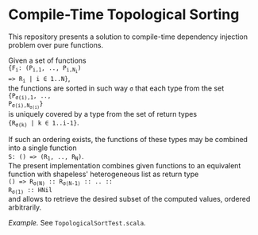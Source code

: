 # Compile-Time Topological Sorting

This repository presents a solution to compile-time dependency injection problem over pure functions.

Given a set of functions\
<code>{F<sub>i</sub>: (P<sub>i,1</sub>, .., P<sub>i,N<sub>i</sub></sub>) => R<sub>i</sub> | i ∈ 1..N}</code>,\
the functions are sorted in such way `σ` that each type from the set\
<code>{P<sub>σ(i),1</sub>, .., P<sub>σ(i),N<sub>σ(i)</sub></sub>}</code>\
is uniquely covered by a type from the set of return types\
<code>{R<sub>σ(k)</sub> | k ∈ 1..i-1}</code>.

If such an ordering exists, the functions of these types may be combined into a single function\
<code>S: () => (R<sub>1</sub>, .., R<sub>N</sub>)</code>.\
The present implementation combines given functions to an equivalent function with shapeless' heterogeneous list as
return type\
<code>() => R<sub>σ(N)</sub> :: R<sub>σ(N-1)</sub> :: .. :: R<sub>σ(1)</sub> :: HNil</code>\
and allows to retrieve the desired subset of the computed values, ordered arbitrarily.

_Example._ See `TopologicalSortTest.scala`.
